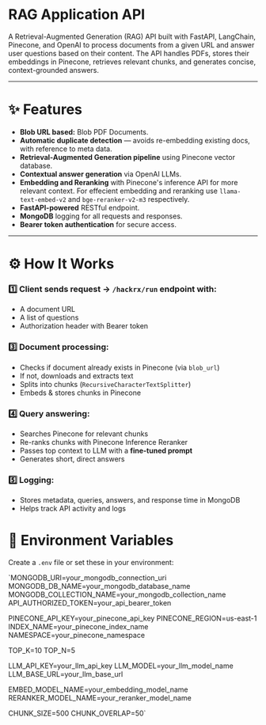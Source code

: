 # RAG Application API

A Retrieval-Augmented Generation (RAG) API built with FastAPI, LangChain, Pinecone, and OpenAI to process documents from a given URL and answer user questions based on their content. The API handles PDFs, stores their embeddings in Pinecone, retrieves relevant chunks, and generates concise, context-grounded answers.

---

# ✨ Features

- **Blob URL based:** Blob PDF Documents.
- **Automatic duplicate detection** — avoids re-embedding existing docs, with reference to meta data.
- **Retrieval-Augmented Generation pipeline** using Pinecone vector database.
- **Contextual answer generation** via OpenAI LLMs.
- **Embedding and Reranking** with Pinecone's inference API for more relevant context. For effecient embedding and reranking use `llama-text-embed-v2` and `bge-reranker-v2-m3` respectively.
- **FastAPI-powered** RESTful endpoint.
- **MongoDB** logging for all requests and responses.
- **Bearer token authentication** for secure access.

---

# ⚙️ How It Works

### 1️⃣ Client sends request → `/hackrx/run` endpoint with:

- A document URL
- A list of questions
- Authorization header with Bearer token

### 3️⃣ Document processing:

- Checks if document already exists in Pinecone (via `blob_url`)
- If not, downloads and extracts text
- Splits into chunks (`RecursiveCharacterTextSplitter`)
- Embeds & stores chunks in Pinecone

### 4️⃣ Query answering:

- Searches Pinecone for relevant chunks
- Re-ranks chunks with Pinecone Inference Reranker
- Passes top context to LLM with a **fine-tuned prompt**
- Generates short, direct answers

### 5️⃣ Logging:

- Stores metadata, queries, answers, and response time in MongoDB
- Helps track API activity and logs

# 🔑 Environment Variables

Create a `.env` file or set these in your environment:

`MONGODB_URI=your_mongodb_connection_uri
MONGODB_DB_NAME=your_mongodb_database_name
MONGODB_COLLECTION_NAME=your_mongodb_collection_name
API_AUTHORIZED_TOKEN=your_api_bearer_token

PINECONE_API_KEY=your_pinecone_api_key
PINECONE_REGION=us-east-1
INDEX_NAME=your_pinecone_index_name
NAMESPACE=your_pinecone_namespace

TOP_K=10
TOP_N=5

LLM_API_KEY=your_llm_api_key
LLM_MODEL=your_llm_model_name
LLM_BASE_URL=your_llm_base_url

EMBED_MODEL_NAME=your_embedding_model_name
RERANKER_MODEL_NAME=your_reranker_model_name

CHUNK_SIZE=500
CHUNK_OVERLAP=50`
